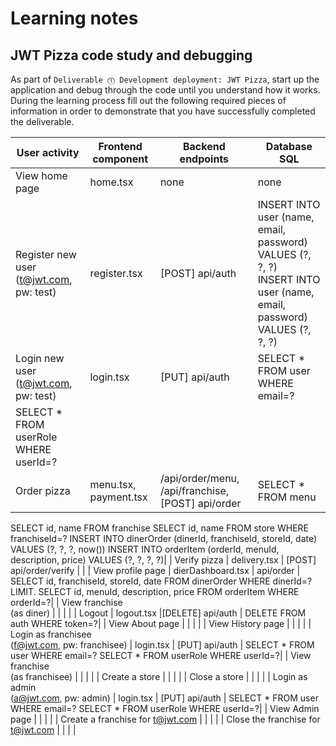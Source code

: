 # Learning notes

## JWT Pizza code study and debugging

As part of `Deliverable ⓵ Development deployment: JWT Pizza`, start up the application and debug through the code until you understand how it works. During the learning process fill out the following required pieces of information in order to demonstrate that you have successfully completed the deliverable.

| User activity                                       | Frontend component | Backend endpoints | Database SQL |
| --------------------------------------------------- | ------------------ | ----------------- | ------------ |
| View home page                                      | home.tsx           | none              | none         |
| Register new user<br/>(t@jwt.com, pw: test)         | register.tsx       | [POST] api/auth   | INSERT INTO user (name, email, password) VALUES (?, ?, ?) <br> INSERT INTO user (name, email, password) VALUES (?, ?, ?)|
| Login new user<br/>(t@jwt.com, pw: test)            |login.tsx           | [PUT] api/auth    | SELECT * FROM user WHERE email=?
SELECT * FROM userRole WHERE userId=?|
| Order pizza                                         | menu.tsx, payment.tsx| /api/order/menu, /api/franchise, [POST] api/order| SELECT * FROM menu
SELECT id, name FROM franchise
SELECT id, name FROM store WHERE franchiseId=?
INSERT INTO dinerOrder (dinerId, franchiseId, storeId, date) VALUES (?, ?, ?, now())
INSERT INTO orderItem (orderId, menuId, description, price) VALUES (?, ?, ?, ?)|
| Verify pizza                                        | delivery.tsx       | [POST] api/order/verify |              |
| View profile page                                   | dierDashboard.tsx  | api/order         | SELECT id, franchiseId, storeId, date FROM dinerOrder WHERE dinerId=? LIMIT. 
SELECT id, menuId, description, price FROM orderItem WHERE orderId=?|
| View franchise<br/>(as diner)                       |                    |                   |              |
| Logout                                              | logout.tsx         |[DELETE] api/auth  | DELETE FROM auth WHERE token=?|
| View About page                                     |                    |                   |              |
| View History page                                   |                    |                   |              |
| Login as franchisee<br/>(f@jwt.com, pw: franchisee) | login.tsx          | [PUT] api/auth    | SELECT * FROM user WHERE email=?
SELECT * FROM userRole WHERE userId=?|
| View franchise<br/>(as franchisee)                  |                    |                   |              |
| Create a store                                      |                    |                   |              |
| Close a store                                       |                    |                   |              |
| Login as admin<br/>(a@jwt.com, pw: admin)           | login.tsx          | [PUT] api/auth    | SELECT * FROM user WHERE email=?
SELECT * FROM userRole WHERE userId=?|
| View Admin page                                     |                    |                   |              |
| Create a franchise for t@jwt.com                    |                    |                   |              |
| Close the franchise for t@jwt.com                   |                    |                   |              |
